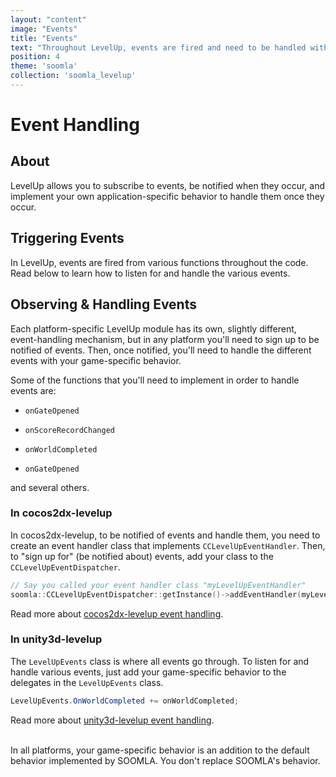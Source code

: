 ```yaml
---
layout: "content"
image: "Events"
title: "Events"
text: "Throughout LevelUp, events are fired and need to be handled with your game-specific behavior."
position: 4
theme: 'soomla'
collection: 'soomla_levelup'
---
```


# Event Handling

## About

LevelUp allows you to subscribe to events, be notified when they occur, and implement your own application-specific behavior to handle them once they occur.

## Triggering Events

In LevelUp, events are fired from various functions throughout the code. Read below to learn how to listen for and handle the various events.

## Observing & Handling Events

Each platform-specific LevelUp module has its own, slightly different, event-handling mechanism, but in any platform you'll need to sign up to be notified of events. Then, once notified, you'll need to handle the different events with your game-specific behavior.

Some of the functions that you'll need to implement in order to handle events are:

- `onGateOpened`

- `onScoreRecordChanged`

- `onWorldCompleted`

- `onGateOpened`

and several others.

### In cocos2dx-levelup

In cocos2dx-levelup, to be notified of events and handle them, you need to create an event handler class that implements `CCLevelUpEventHandler`. Then, to "sign up for" (be notified about) events, add your class to the `CCLevelUpEventDispatcher`.

``` cpp
// Say you called your event handler class "myLevelUpEventHandler"
soomla::CCLevelUpEventDispatcher::getInstance()->addEventHandler(myLevelUpEventHandler);
```

Read more about [cocos2dx-levelup event handling](/cocos2dx/cpp/levelup/Levelup_Events).

### In unity3d-levelup

The `LevelUpEvents` class is where all events go through. To listen for and handle various events, just add your game-specific behavior to the delegates in the `LevelUpEvents` class.

``` cs
LevelUpEvents.OnWorldCompleted += onWorldCompleted;
```

Read more about [unity3d-levelup event handling](/unity/levelup/Levelup_Events).

<br>

<div class="info-box">In all platforms, your game-specific behavior is an addition to the default behavior implemented by SOOMLA. You don't replace SOOMLA's behavior.</div>

